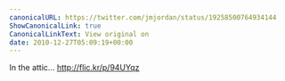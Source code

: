 ```yaml
---
canonicalURL: https://twitter.com/jmjordan/status/19258500764934144
ShowCanonicalLink: true
CanonicalLinkText: View original on
date: 2010-12-27T05:09:19+00:00
---
```

In the attic... http://flic.kr/p/94UYqz